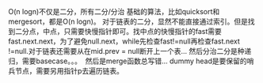 O(n logn)不仅是二分，所有二分/分治 基础的算法，比如quicksort和mergesort，都是O(n logn)。
​
对于链表的二分，显然不能直接通过索引。但是找到二分点，中点，只需要快慢指针即可。
​
找中点的快慢指针的fast需要fast.next.next，为了避免null.next，while先检查fast!=null再检查fast.next !=null.对于链表还需要从在mid.prev = null断开上一个表...
​
然后分治二分是种递归，需要basecase。。。
​
然后是merge函数总写错... dummy head是要保留的哨兵节点，需要另用指针p去遍历链表。